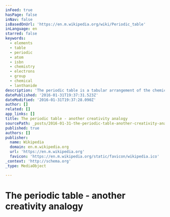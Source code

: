 ```yaml
---
inFeed: true
hasPage: false
inNav: false
isBasedOnUrl: 'https://en.m.wikipedia.org/wiki/Periodic_table'
inLanguage: en
starred: false
keywords:
  - elements
  - table
  - periodic
  - atom
  - isbn
  - chemistry
  - electrons
  - group
  - chemical
  - lanthanide
description: 'The periodic table is a tabular arrangement of the chemical elements, ordered by their atomic number (number of protons in the nucleus), electron configurations, and recurring chemical properties. The table also shows four rectangular blocks: s-, p- d- and f-block. In general, within one row (period) the elements are metals on the lefthand side, and non-metals on the righthand side.'
datePublished: '2016-01-31T19:37:31.523Z'
dateModified: '2016-01-31T19:37:28.090Z'
author: []
related: []
app_links: []
title: The periodic table - another creativity analogy
sourcePath: _posts/2016-01-31-the-periodic-table-another-creativity-analogy.md
published: true
authors: []
publisher:
  name: Wikipedia
  domain: en.m.wikipedia.org
  url: 'https://en.m.wikipedia.org'
  favicon: 'https://en.m.wikipedia.org/static/favicon/wikipedia.ico'
_context: 'http://schema.org'
_type: MediaObject

---
```

# The periodic table - another creativity analogy